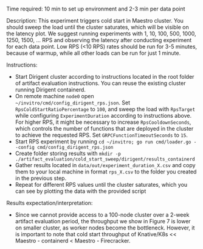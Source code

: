 Time required: 10 min to set up environment and 2-3 min per data point

Description:  This experiment triggers cold start in Maestro cluster. You should sweep the load until the cluster saturates, which will be visible on the latency plot. We suggest running experiments with 1, 10, 100, 500, 1000, 1250, 1500, ... RPS and observing the latency after conducting experiment for each data point. Low RPS (<10 RPS) rates should be run for 3-5 minutes, because of warmup, while all other loads can be run for just 1 minute.

Instructions:
- Start Dirigent cluster according to instructions located in the root folder of artifact evaluation instructions. You can reuse the existing cluster running Dirigent containerd.
- On remote machine `node0` open `~/invitro/cmd/config_dirigent_rps.json`. Set `RpsColdStartRatioPercentage` to `100`, and sweep the load with `RpsTarget` while configuring `ExperimentDuration` according to instructions above. For higher RPS, it might be necessary to increase `RpsCooldownSeconds`, which controls the number of functions that are deployed in the cluster to achieve the requested RPS. Set `GRPCFunctionTimeoutSeconds` to `15`.
- Start RPS experiment by running `cd ~/invitro; go run cmd/loader.go --config cmd/config_dirigent_rps.json`
- Create folder storing results with `mkdir -p ./artifact_evaluation/cold_start_sweep/dirigent/results_containerd`
- Gather results located in `data/out/experiment_duration_X.csv` and copy them to your local machine in format `rps_X.csv` to the folder you created in the previous step.
- Repeat for different RPS values until the cluster saturates, which you can see by plotting the data with the provided script

Results expectation/interpretation: 
- Since we cannot provide access to a 100-node cluster over a 2-week artifact evaluation period, the throughput we show in Figure 7 is lower on smaller cluster, as worker nodes become the bottleneck. However, it is important to note that cold start throughput of Knative/K8s << Maestro - containerd < Maestro - Firecracker.
